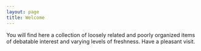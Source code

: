 ```yaml
---
layout: page
title: Welcome
---
```


You will find here a collection of loosely related and poorly organized items
of debatable interest and varying levels of freshness. Have a pleasant visit.
